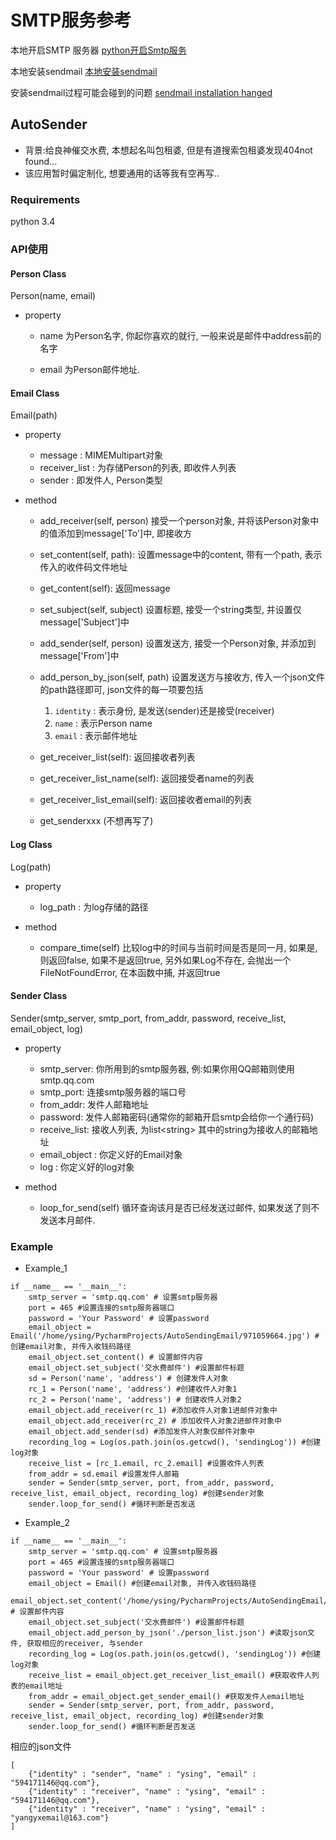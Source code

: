 # SMTP服务参考

本地开启SMTP 服务器
[python开启Smtp服务](https://stackoverflow.com/questions/5619914/sendmail-errno61-connection-refused)

本地安装sendmail
[本地安装sendmail](https://gist.github.com/adamstac/7462202)

安装sendmail过程可能会碰到的问题
[sendmail installation hanged](https://askubuntu.com/questions/937666/ubuntu-16-04-command-line-sendmail-installation-hanged)


## AutoSender
* 背景:给良神催交水费, 本想起名叫包租婆, 但是有道搜索包租婆发现404not found...
* 该应用暂时偏定制化, 想要通用的话等我有空再写..
### Requirements
python 3.4

### API使用
#### Person Class
  Person(name, email)
  * property
    - name
    为Person名字, 你起你喜欢的就行, 一般来说是邮件中address前的名字
    
    - email
    为Person邮件地址.
    
#### Email Class
  Email(path)
  * property
    - message : MIMEMultipart对象
    - receiver_list : 为存储Person的列表, 即收件人列表
    - sender : 即发件人, Person类型
    
  * method
    - add_receiver(self, person)
      接受一个person对象, 并将该Person对象中的值添加到message['To']中, 即接收方
      
    - set_content(self, path):
      设置message中的content, 带有一个path, 表示传入的收件码文件地址
      
    - get_content(self):
      返回message
     
    - set_subject(self, subject)
      设置标题, 接受一个string类型, 并设置仅message['Subject']中
    
    - add_sender(self, person)
      设置发送方, 接受一个Person对象, 并添加到message['From']中
    - add_person_by_json(self, path)
      设置发送方与接收方, 传入一个json文件的path路径即可, json文件的每一项要包括
      1. `identity` : 表示身份, 是发送(sender)还是接受(receiver)
      2. `name` : 表示Person name
      3. `email` : 表示邮件地址
    
    - get_receiver_list(self):
      返回接收者列表
    - get_receiver_list_name(self):
      返回接受者name的列表
    - get_receiver_list_email(self):
      返回接收者email的列表
    - get_senderxxx
      (不想再写了)
     
    

#### Log Class
  Log(path)
  * property
    - log_path : 为log存储的路径
  
  * method
    - compare_time(self)
      比较log中的时间与当前时间是否是同一月, 如果是, 则返回false, 如果不是返回true, 另外如果Log不存在, 会抛出一个FileNotFoundError, 在本函数中捕, 并返回true

#### Sender Class
Sender(smtp_server, smtp_port, from_addr, password, receive_list, email_object, log)
* property
   - smtp_server: 你所用到的smtp服务器, 例:如果你用QQ邮箱则使用smtp.qq.com
   - smtp_port: 连接smtp服务器的端口号
   - from_addr: 发件人邮箱地址
   - password: 发件人邮箱密码(通常你的邮箱开启smtp会给你一个通行码)
   - receive_list: 接收人列表, 为list&lt;string&gt; 其中的string为接收人的邮箱地址
   - email_object : 你定义好的Email对象
   - log : 你定义好的log对象

* method
	- loop_for_send(self)
     循环查询该月是否已经发送过邮件, 如果发送了则不发送本月邮件.


### Example

* Example_1
```
if __name__ == '__main__':
    smtp_server = 'smtp.qq.com' # 设置smtp服务器
    port = 465 #设置连接的smtp服务器端口
    password = 'Your Password' # 设置password
    email_object = Email('/home/ysing/PycharmProjects/AutoSendingEmail/971059664.jpg') #创建email对象, 并传入收钱码路径
    email_object.set_content() # 设置邮件内容
    email_object.set_subject('交水费邮件') #设置邮件标题
    sd = Person('name', 'address') # 创建发件人对象
    rc_1 = Person('name', 'address') #创建收件人对象1
    rc_2 = Person('name', 'address') # 创建收件人对象2
    email_object.add_receiver(rc_1) #添加收件人对象1进邮件对象中
    email_object.add_receiver(rc_2) # 添加收件人对象2进邮件对象中
    email_object.add_sender(sd) #添加发件人对象仅邮件对象中
    recording_log = Log(os.path.join(os.getcwd(), 'sendingLog')) #创建log对象
    receive_list = [rc_1.email, rc_2.email] #设置收件人列表
    from_addr = sd.email #设置发件人邮箱
    sender = Sender(smtp_server, port, from_addr, password, receive_list, email_object, recording_log) #创建sender对象
    sender.loop_for_send() #循环判断是否发送
```

* Example_2
```
if __name__ == '__main__':
    smtp_server = 'smtp.qq.com' # 设置smtp服务器
    port = 465 #设置连接的smtp服务器端口
    password = 'Your password' # 设置password
    email_object = Email() #创建email对象, 并传入收钱码路径
    email_object.set_content('/home/ysing/PycharmProjects/AutoSendingEmail/971059664.jpg') # 设置邮件内容
    email_object.set_subject('交水费邮件') #设置邮件标题
    email_object.add_person_by_json('./person_list.json') #读取json文件, 获取相应的receiver, 与sender
    recording_log = Log(os.path.join(os.getcwd(), 'sendingLog')) #创建log对象
    receive_list = email_object.get_receiver_list_email() #获取收件人列表的email地址
    from_addr = email_object.get_sender_email() #获取发件人email地址
    sender = Sender(smtp_server, port, from_addr, password, receive_list, email_object, recording_log) #创建sender对象
    sender.loop_for_send() #循环判断是否发送
```
相应的json文件
```
[
	{"identity" : "sender", "name" : "ysing", "email" : "594171146@qq.com"},
	{"identity" : "receiver", "name" : "ysing", "email" : "594171146@qq.com"},
	{"identity" : "receiver", "name" : "ysing", "email" : "yangyxemail@163.com"}
]
```